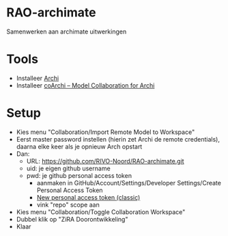 # RAO-archimate
Samenwerken aan archimate uitwerkingen

# Tools
* Installeer [Archi](https://www.archimatetool.com/download/)
* Installeer [coArchi – Model Collaboration for Archi](https://github.com/archimatetool/archi-modelrepository-plugin/wiki)

# Setup
* Kies menu "Collaboration/Import Remote Model to Workspace"
* Eerst master password instellen (hierin zet Archi de remote credentials), daarna elke keer als je opnieuw Arch opstart
* Dan:
  * URL: https://github.com/RIVO-Noord/RAO-archimate.git
  * uid: je eigen github username
  * pwd: je github personal access token
    * aanmaken in GitHub/Account/Settings/Developer Settings/Create Personal Access Token
    * [New personal access token (classic)](https://github.com/settings/tokens/new)
    * vink "repo" scope aan
* Kies menu "Collaboration/Toggle Collaboration Workspace"
* Dubbel klik op "ZiRA Doorontwikkeling"
* Klaar
